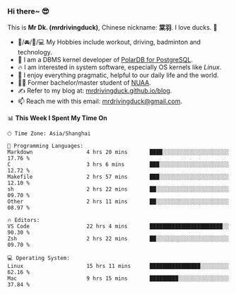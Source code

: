 ### Hi there~ 😎

This is **Mr Dk. (mrdrivingduck)**, Chinese nickname: **棠羽**. I love ducks. 🦆

- 💪/🚘/🏸/💻 My Hobbies include workout, driving, badminton and technology.
- 🍊 I am a DBMS kernel developer of [PolarDB for PostgreSQL](https://github.com/ApsaraDB/PolarDB-for-PostgreSQL).
- 🔥 I am interested in system software, especially OS kernels like *Linux*.
- 🔧 I enjoy everything pragmatic, helpful to our daily life and the world.
- 👨‍🎓 Former bachelor/master student of [NUAA](https://en.wikipedia.org/wiki/Nanjing_University_of_Aeronautics_and_Astronautics).
- ✍ Refer to my blog at: [mrdrivingduck.github.io/blog](https://mrdrivingduck.github.io/blog/).
- 📫 Reach me with this email: [mrdrivingduck@gmail.com](mailto:mrdrivingduck@gmail.com).

<!--START_SECTION:waka-->
📊 **This Week I Spent My Time On** 

```text
🕑︎ Time Zone: Asia/Shanghai

💬 Programming Languages: 
Markdown                 4 hrs 20 mins       ████░░░░░░░░░░░░░░░░░░░░░   17.76 % 
C                        3 hrs 6 mins        ███░░░░░░░░░░░░░░░░░░░░░░   12.72 % 
Makefile                 2 hrs 57 mins       ███░░░░░░░░░░░░░░░░░░░░░░   12.10 % 
sh                       2 hrs 22 mins       ██░░░░░░░░░░░░░░░░░░░░░░░   09.70 % 
Other                    2 hrs 11 mins       ██░░░░░░░░░░░░░░░░░░░░░░░   08.97 % 

🔥 Editors: 
VS Code                  22 hrs 4 mins       ███████████████████████░░   90.30 % 
Zsh                      2 hrs 22 mins       ██░░░░░░░░░░░░░░░░░░░░░░░   09.70 % 

💻 Operating System: 
Linux                    15 hrs 11 mins      ████████████████░░░░░░░░░   62.16 % 
Mac                      9 hrs 15 mins       █████████░░░░░░░░░░░░░░░░   37.84 % 
```


<!--END_SECTION:waka-->

<!-- ![Mr Dk.'s GitHub Stats](https://github-readme-stats.vercel.app/api?username=mrdrivingduck&count_private&show_icons=true&theme=buefy) -->

<!-- ![Most Used Languages](https://github-readme-stats.vercel.app/api/top-langs/?username=mrdrivingduck&exclude_repo=mips32-CPU,snort-tcp-socket&theme=buefy&layout=compact&langs_count=10) -->


<!--
**mrdrivingduck/mrdrivingduck** is a ✨ _special_ ✨ repository because its `README.md` (this file) appears on your GitHub profile.

Here are some ideas to get you started:

- 🔭 I’m currently working on ...
- 🌱 I’m currently learning ...
- 👯 I’m looking to collaborate on ...
- 🤔 I’m looking for help with ...
- 💬 Ask me about ...
- 📫 How to reach me: ...
- 😄 Pronouns: ...
- ⚡ Fun fact: ...
-->
